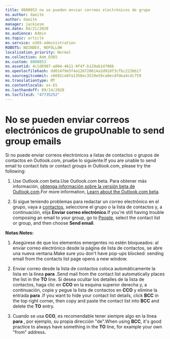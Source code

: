 ```yaml
---
title: 8000053 no se pueden enviar correos electrónicos de grupo
ms.author: daeite
author: daeite
manager: jackiesm
ms.date: 04/21/2020
ms.audience: Admin
ms.topic: article
ms.service: o365-administration
ROBOTS: NOINDEX, NOFOLLOW
localization_priority: Normal
ms.collection: Adm_O365
ms.custom: 8000053
ms.assetid: 4c1d6987-a004-4611-9f4f-b129ab14706b
ms.openlocfilehash: dd014f9e5f4a126720614a2d92df3cfbc223bb17
ms.sourcegitcommit: c6692ce0fa1358ec3529e59ca0ecdfdea4cdc759
ms.translationtype: MT
ms.contentlocale: es-ES
ms.lasthandoff: 09/14/2020
ms.locfileid: "47735252"
---
```

# <a name="unable-to-send-group-emails"></a><span data-ttu-id="ed609-102">No se pueden enviar correos electrónicos de grupo</span><span class="sxs-lookup"><span data-stu-id="ed609-102">Unable to send group emails</span></span>

<span data-ttu-id="ed609-103">Si no puede enviar correos electrónicos a listas de contactos o grupos de contactos en Outlook.com, pruebe lo siguiente:</span><span class="sxs-lookup"><span data-stu-id="ed609-103">If you are unable to send email to contact lists or contact groups in Outlook.com, please try the following:</span></span>
  
1. <span data-ttu-id="ed609-104">Use Outlook.com beta.</span><span class="sxs-lookup"><span data-stu-id="ed609-104">Use Outlook.com beta.</span></span> <span data-ttu-id="ed609-105">Para obtener más información, [obtenga información sobre la versión beta de Outlook.com](https://support.office.com/article/e2261c7f-d413-4084-8f22-21282f42d8cf).</span><span class="sxs-lookup"><span data-stu-id="ed609-105">For more information, [Learn about the Outlook.com beta](https://support.office.com/article/e2261c7f-d413-4084-8f22-21282f42d8cf).</span></span>
    
2. <span data-ttu-id="ed609-106">Si sigue teniendo problemas para redactar un correo electrónico en el grupo, vaya a [contactos](https://outlook.live.com/people/), seleccione el grupo o la lista de contactos y, a continuación, elija **Enviar correo electrónico**.</span><span class="sxs-lookup"><span data-stu-id="ed609-106">If you're still having trouble composing an email to your group, go to [People](https://outlook.live.com/people/), select the contact list or group, and then choose **Send email**.</span></span>
    
 <span data-ttu-id="ed609-107">**Notas**:</span><span class="sxs-lookup"><span data-stu-id="ed609-107">**Notes:**</span></span>
  
1. <span data-ttu-id="ed609-108">Asegúrese de que los elementos emergentes no estén bloqueados: al enviar correo electrónico desde la página de lista de contactos, se abre una nueva ventana.</span><span class="sxs-lookup"><span data-stu-id="ed609-108">Make sure you don't have pop-ups blocked: sending email from the contacts list page opens a new window.</span></span>
    
2. <span data-ttu-id="ed609-109">Enviar correo desde la lista de contactos coloca automáticamente la lista en la línea **para** .</span><span class="sxs-lookup"><span data-stu-id="ed609-109">Send mail from the contact list automatically places the list in the **TO** line.</span></span> <span data-ttu-id="ed609-110">Si desea ocultar los detalles de la lista de contactos, haga clic en **CCO** en la esquina superior derecha y, a continuación, copie y pegue la lista de contactos en **CCO** y elimine la entrada **para** .</span><span class="sxs-lookup"><span data-stu-id="ed609-110">If you want to hide your contact list details, click **BCC** in the top right corner, then copy and paste the contact list into **BCC** and delete the **TO** entry.</span></span> 
    
3. <span data-ttu-id="ed609-111">Cuando se usa **CCO**, es recomendable tener siempre algo en la línea **para** , por ejemplo, su propia dirección "de".</span><span class="sxs-lookup"><span data-stu-id="ed609-111">When using **BCC**, it's good practice to always have something in the **TO** line, for example your own "from" address.</span></span> 
    


